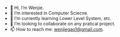 - 👋 Hi, I’m Wenjie.
- 👀 I’m interested in Computer Sciecne.
- 🌱 I’m currently learning Lower Level System, etc.
- 💞️ I’m looking to collaborate on any pratical project.
- 📫 How to reach me: wenjiegao1@gmail.com.

<!---
smolGao/smolGao is a ✨ special ✨ repository because its `README.md` (this file) appears on your GitHub profile.
You can click the Preview link to take a look at your changes.
--->
